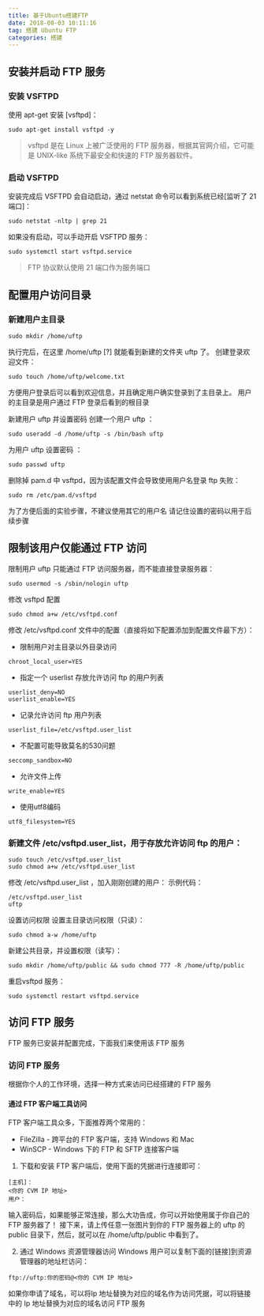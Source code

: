 ```yaml
---
title: 基于Ubuntu搭建FTP
date: 2018-08-03 10:11:16
tag: 搭建 Ubuntu FTP
categories: 搭建
---
```


## 安装并启动 FTP 服务

### 安装 VSFTPD
使用 apt-get 安装 [vsftpd]：
```
sudo apt-get install vsftpd -y
```
> vsftpd 是在 Linux 上被广泛使用的 FTP 服务器，根据其官网介绍，它可能是 UNIX-like 系统下最安全和快速的 FTP 服务器软件。


### 启动 VSFTPD
安装完成后 VSFTPD 会自动启动，通过 netstat 命令可以看到系统已经[监听了 21 端口]：
```
sudo netstat -nltp | grep 21
```

如果没有启动，可以手动开启 VSFTPD 服务：
```
sudo systemctl start vsftpd.service
```
> FTP 协议默认使用 21 端口作为服务端口

## 配置用户访问目录

### 新建用户主目录
```
sudo mkdir /home/uftp
```

执行完后，在这里 /home/uftp [?] 就能看到新建的文件夹 uftp 了。
创建登录欢迎文件：
```
sudo touch /home/uftp/welcome.txt
```

方便用户登录后可以看到欢迎信息，并且确定用户确实登录到了主目录上。
用户的主目录是用户通过 FTP 登录后看到的根目录

新建用户 uftp 并设置密码
创建一个用户 uftp ：
```
sudo useradd -d /home/uftp -s /bin/bash uftp
```

为用户 uftp 设置密码 ：
```
sudo passwd uftp
```
删除掉 pam.d 中 vsftpd，因为该配置文件会导致使用用户名登录 ftp 失败：
```
sudo rm /etc/pam.d/vsftpd
```
为了方便后面的实验步骤，不建议使用其它的用户名
请记住设置的密码以用于后续步骤

## 限制该用户仅能通过 FTP 访问
限制用户 uftp 只能通过 FTP 访问服务器，而不能直接登录服务器：
```
sudo usermod -s /sbin/nologin uftp
```

修改 vsftpd 配置
```
sudo chmod a+w /etc/vsftpd.conf
```

修改 /etc/vsftpd.conf 文件中的配置（直接将如下配置添加到配置文件最下方）：
 - 限制用户对主目录以外目录访问
```
chroot_local_user=YES
```
 - 指定一个 userlist 存放允许访问 ftp 的用户列表
```
userlist_deny=NO
userlist_enable=YES
```
 - 记录允许访问 ftp 用户列表
```
userlist_file=/etc/vsftpd.user_list
```

 - 不配置可能导致莫名的530问题
```
seccomp_sandbox=NO
```

 - 允许文件上传
```
write_enable=YES
```

 - 使用utf8编码
```
utf8_filesystem=YES
```

### 新建文件 /etc/vsftpd.user_list，用于存放允许访问 ftp 的用户：
```
sudo touch /etc/vsftpd.user_list
sudo chmod a+w /etc/vsftpd.user_list
```
修改 /etc/vsftpd.user_list ，加入刚刚创建的用户：
示例代码：
```
/etc/vsftpd.user_list
uftp
```

设置访问权限
设置主目录访问权限（只读）：
```
sudo chmod a-w /home/uftp
```

新建公共目录，并设置权限（读写）：
```
sudo mkdir /home/uftp/public && sudo chmod 777 -R /home/uftp/public
```
重启vsftpd 服务：
```
sudo systemctl restart vsftpd.service
```


## 访问 FTP 服务

FTP 服务已安装并配置完成，下面我们来使用该 FTP 服务

### 访问 FTP 服务
根据你个人的工作环境，选择一种方式来访问已经搭建的 FTP 服务

#### 通过 FTP 客户端工具访问
FTP 客户端工具众多，下面推荐两个常用的：

 - FileZilla - 跨平台的 FTP 客户端，支持 Windows 和 Mac
 - WinSCP - Windows 下的 FTP 和 SFTP 连接客户端

1. 下载和安装 FTP 客户端后，使用下面的凭据进行连接即可：
```
[主机]：
<你的 CVM IP 地址>
用户：
```
输入密码后，如果能够正常连接，那么大功告成，你可以开始使用属于你自己的 FTP 服务器了！
接下来，请上传任意一张图片到你的 FTP 服务器上的 uftp 的 public 目录下，然后，就可以在 /home/uftp/public 中看到了。

2. 通过 Windows 资源管理器访问
Windows 用户可以复制下面的[链接]到资源管理器的地址栏访问：
```
ftp://uftp:你的密码@<你的 CVM IP 地址>
```
如果你申请了域名，可以将Ip 地址替换为对应的域名作为访问凭据，可以将链接中的 Ip 地址替换为对应的域名访问 FTP 服务